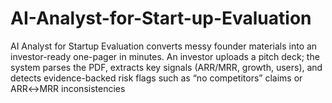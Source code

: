 # AI-Analyst-for-Start-up-Evaluation
AI Analyst for Startup Evaluation converts messy founder materials into an investor-ready one-pager in minutes. An investor uploads a pitch deck; the system parses the PDF, extracts key signals (ARR/MRR, growth, users), and detects evidence-backed risk flags such as “no competitors” claims or ARR↔MRR inconsistencies

